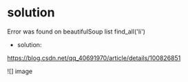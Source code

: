 # solution

Error was found on beautifulSoup list find_all('li')

* solution:

https://blog.csdn.net/qq_40691970/article/details/100826851

![] image 
